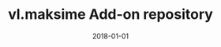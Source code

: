 ---
layout: addon
date: 2018-01-01
categories: repository
_id: repository.vlmaksime
title: vl.maksime Add-on repository
version: 2.0.0
provider: vl.maksime
summary: Установить дополнения от vl.maksime
description: Загружайте и устанавливайте обновления из репозитория vl.maksime.
website: https://vlmaksime.github.io/repository.vlmaksime
source: https://github.com/vlmaksime/repository.vlmaksime
---